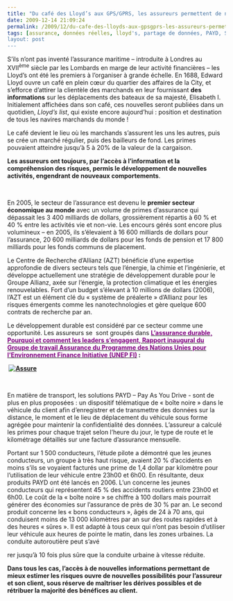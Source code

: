 ```yaml
---
title: "Du café des Lloyd’s aux GPS/GPRS, les assureurs permettent de nouveaux usages"
date: 2009-12-14 21:09:24
permalink: /2009/12/du-cafe-des-lloyds-aux-gpsgprs-les-assureurs-permettent-de-nouveaux-usages.html
tags: [assurance, données réelles, lloyd's, partage de données, PAYD, Service de mobilité, TIC]
layout: post
---
```


<p class="MsoNormal"><span>S’ils n’ont pas inventé l’assurance maritime – introduite à Londres au XVII<sup>ème</sup> siècle par les Lombards en marge de leur activité financières – les Lloyd’s ont été les premiers à l’organiser à grande échelle. En 1688, Edward Lloyd ouvre un café en plein cœur du quartier des affaires de la City, et s’efforce d’attirer la clientèle des marchands en leur fournissant <strong>des informations</strong> sur les déplacements des bateaux de sa majesté, Elisabeth I. Initialement affichées dans son café, ces nouvelles seront publiées dans un quotidien, <em>Lloyd’s list</em>, qui existe encore aujourd’hui : position et destination de tous les navires marchands du monde !</span></p> <p class="MsoNormal"><span></span></p> <p class="MsoNormal"><span>Le café devient le lieu où les marchands s’assurent les uns les autres, puis se crée un marché régulier, puis des bailleurs de fond. Les primes pouvaient atteindre jusqu’à 5 à 20% de la valeur de la cargaison.</span></p> <p class="MsoNormal"><span></span></p> <p class="MsoNormal"><strong><span>Les assureurs ont toujours, par l’accès à l’information et la compréhension des risques, permis le développement de nouvelles activités, engendrant de nouveaux comportements</span></strong><span>. </span></p> <p class="MsoNormal"><span></span></p>   <!--more-->  <p class="MsoNormal"><span></span> </p> <p class="MsoNormal"><span>En 2005, le secteur de l’assurance est devenu le <strong>premier secteur économique au monde</strong> avec un volume de primes d’assurance qui dépassait les 3 400 milliards de dollars, grossièrement répartis à 60 % et 40 % entre les activités vie et non-vie. Les encours gérés sont encore plus volumineux – en 2005, ils s’élevaient à 16 600 milliards de dollars pour l’assurance, 20 600 milliards de dollars pour les fonds de pension et 17 800 milliards pour les fonds communs de placement. </span></p> <p class="MsoNormal"><span></span></p> <p class="MsoNormal"><span>Le Centre de Recherche d’Allianz (AZT) bénéficie d’une expertise approfondie de divers secteurs tels que l’énergie, la chimie et l’ingénierie, et développe actuellement une stratégie de développement durable pour le Groupe Allianz, axée sur l’énergie, la protection climatique et les énergies renouvelables. Fort d’un budget s’élevant à 10 millions de dollars (2006), l’AZT est un élément clé du « système de préalerte » d’Allianz pour les risques émergents comme les nanotechnologies et gère quelque 600 contrats de recherche par an.</span></p> <p class="MsoNormal"><span></span></p> <p class="MsoNormal"><span>Le développement durable est considéré par ce secteur comme une opportunité. Les assureurs se<span>  </span>sont groupés dans <strong><a href="http://www.axa.com/lib/axa/uploads/docsdd/AXA_Unepfi_Insuring_for_Sustainability_vf.pdf"><font color="#800080">L’assurance durable, Pourquoi et comment les leaders s’engagent, Rapport inaugural du Groupe de travail Assurance du Programme des Nations Unies pour l’Environnement Finance Initiative (UNEP FI)</font></a> :</strong></span></p> <p class="MsoNormal"><span></span></p> <p class="MsoNormal"><strong><span> <a href="https://gabrielplassat.github.io/transportsdufutur/wp-content/uploads/sites/6/old/6a0120a66d2ad4970b0120a75026a8970b-pi.jpg"><img alt="Assure" border="0" class="asset asset-image at-xid-6a0120a66d2ad4970b0120a75026a8970b image-full " src="/wp-content/uploads/sites/6/old/6a0120a66d2ad4970b0120a75026a8970b-800wi.jpg" title="Assure" /></a> <br /></span></strong></p> <p class="MsoNormal"><span></span> </p> <p class="MsoNormal"><span>En matière de transport, les solutions PAYD – Pay As You Drive - sont de plus en plus proposées : un dispositif télématique de « boîte noire » dans le véhicule du client afin d’enregistrer et de transmettre des données sur la distance, le moment et le lieu de déplacement du véhicule sous forme agrégée pour maintenir la confidentialité des données. L’assureur a calculé les primes pour chaque trajet selon l’heure du jour, le type de route et le kilométrage détaillés sur une facture d’assurance mensuelle.</span></p> <p class="MsoNormal"><span>Portant sur 1 500 conducteurs, l’étude pilote a démontré que les jeunes conducteurs, un groupe à très haut risque, avaient 20 % d’accidents en moins s’ils se voyaient facturés une prime de 1,4 dollar par kilomètre pour l’utilisation de leur véhicule entre 23h00 et 6h00. En résultante, deux produits PAYD ont été lancés en 2006. L’un concerne les jeunes conducteurs qui représentent 45 % des accidents routiers entre 23h00 et 6h00. Le coût de la « boîte noire » se chiffre à 100 dollars mais pourrait générer des économies sur l’assurance de près de 30 % par an. Le second produit concerne les « bons conducteurs », âgés de 24 à 70 ans, qui conduisent moins de 13 000 kilomètres par an sur des routes rapides et à des heures « sûres ». Il est adapté à tous ceux qui n’ont pas besoin d’utiliser leur véhicule aux heures de pointe le matin, dans les zones urbaines. La conduite autoroutière peut s’avé

rer jusqu’à 10 fois plus sûre que la conduite urbaine à vitesse réduite.</span></p> <p class="MsoNormal"><strong><span></span></strong></p> <p class="MsoNormal"><strong><span>Dans tous les cas, l’accès à de nouvelles informations permettant de mieux estimer les risques ouvre de nouvelles possibilités pour l’assureur et son client, sous réserve de maîtriser les dérives possibles et de rétribuer la majorité des bénéfices au client.</span></strong></p>
